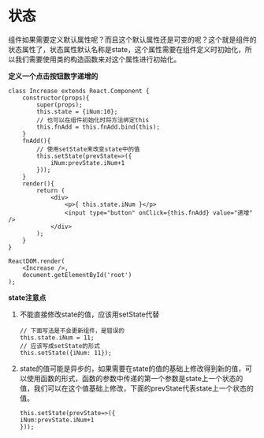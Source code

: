 # 状态

组件如果需要定义默认属性呢？而且这个默认属性还是可变的呢？这个就是组件的状态属性了，状态属性默认名称是state，这个属性需要在组件定义时初始化，所以我们需要使用类的构造函数来对这个属性进行初始化。

**定义一个点击按钮数字递增的**

```
class Increase extends React.Component {
    constructor(props){
        super(props);
        this.state = {iNum:10};
        // 也可以在组件初始化时将方法绑定this
        this.fnAdd = this.fnAdd.bind(this);
    }
    fnAdd(){
        // 使用setState来改变state中的值
        this.setState(prevState=>({
            iNum:prevState.iNum+1
        }));
    }
    render(){
        return (
            <div>
                <p>{ this.state.iNum }</p>
                <input type="button" onClick={this.fnAdd} value="递增" />
            </div>
        );
    }
}

ReactDOM.render(
    <Increase />,
    document.getElementById('root')
);
```

**state注意点**

1. 不能直接修改state的值，应该用setState代替

	```
	// 下面写法是不会更新组件，是错误的
	this.state.iNum = 11;
	// 应该写成setState的形式
	this.setState({iNum: 11});
	```
2. state的值可能是异步的，如果需要在state的值的基础上修改得到新的值，可以使用函数的形式，函数的参数中传递的第一个参数是state上一个状态的值，我们可以在这个值基础上修改，下面的prevState代表state上一个状态的值。

	```
	this.setState(prevState=>({
    iNum:prevState.iNum+1
	}));
	```